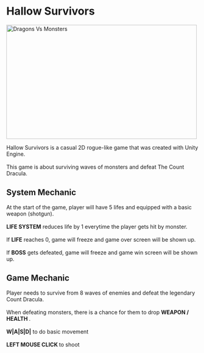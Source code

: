 # Hallow Survivors

<img src="https://i.imgur.com/EScguxe.png" alt="Dragons Vs Monsters" width="500" height="300">

<p1>Hallow Survivors is a casual 2D rogue-like game that was created with Unity Engine. </p1>
<br></br>
<p1>This game is about surviving waves of monsters and defeat The Count Dracula.</p1>

<h2>System Mechanic</h2>
<p1>At the start of the game, player will have 5 lifes and equipped with a basic weapon (shotgun).</p1>
<br></br>
<p1><b>LIFE SYSTEM</b> reduces life by 1 everytime the player gets hit by monster.</p1>
<br></br>
<p1>If <b>LIFE</b> reaches 0, game will freeze and game over screen will be shown up.</p1>
<br></br>
<p1>If <b>BOSS</b> gets defeated, game will freeze and game win screen will be shown up.</p1>

<h2>Game Mechanic</h2>
<p1>Player needs to survive from 8 waves of enemies and defeat the legendary Count Dracula.</p1>
<br></br>
<p1>When defeating monsters, there is a chance for them to drop <b>WEAPON / HEALTH </b> .</p1>
<br></br>
<p1><b>W|A|S|D|</b> to do basic movement</p1>
<br></br>
<p1><b>LEFT MOUSE CLICK </b> to shoot</p1>
